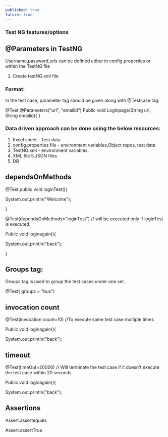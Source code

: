 ```yaml
---
published: true
future: true
---
```

### Test NG features/options

## @Parameters in TestNG

Username,password,urls can be defined either in config.properties or within the TestNG file

1. Create testNG.xml file

### Format:
<suite name =  "Test suite">
<test name = "test cases">
<parameter name="url" value="https://freecrm.com">
<parameter name="email" value="pradepbhat@gmail.com">
<classes>
  <class name ="path.classname">
</classes> 
</test>
</suite>
  
  In the test case, parameter tag should be given along with @Testcase tag:
  
  @Test
  @Parameters("url", "emailid")
  Public void Loginpage(String url, String emailid){
  }

### Data driven approach can be done using the below resources:
   1. Excel sheet - Test data
   2. config.properties file - environment variables,Object repos, test data
   3. TestNG.xml - environment variables.
   4. XML file
   5.JSON files
   6. DB

## dependsOnMethods

@Test
public void loginTest(){

System.out.println("Welcome");

}

@Test(dependsOnMethods="loginTest") // will be executed only if loginTest is executed.

Public void loginagain(){

System.out.println("back");

}

## Groups tag:

Groups tag is used to group the test cases under one set.

@Test( groups = "bus")

## invocation count

@Test(invocation count=10) //To execute same test case multiple times

Public void loginagain(){

System.out.println("back");

## timeout

@Test(timeOut=20000) // Will terminate the test case if it doesn't execute the test case within 20 seconds

Public void loginagain(){

System.out.println("back");

## Assertions

Assert.assertequals

Assert.assertTrue



